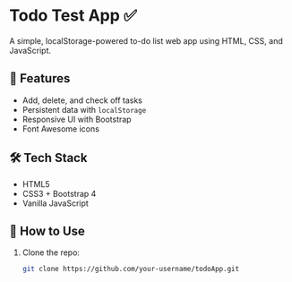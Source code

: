 # Todo Test App ✅

A simple, localStorage-powered to-do list web app using HTML, CSS, and JavaScript.

## 🚀 Features

- Add, delete, and check off tasks
- Persistent data with `localStorage`
- Responsive UI with Bootstrap
- Font Awesome icons

## 🛠️ Tech Stack

- HTML5
- CSS3 + Bootstrap 4
- Vanilla JavaScript

## 🧪 How to Use

1. Clone the repo:
   ```bash
   git clone https://github.com/your-username/todoApp.git
   ```

